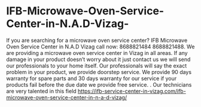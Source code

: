 # IFB-Microwave-Oven-Service-Center-in-N.A.D-Vizag-
If you are searching for a microwave oven service center? IFB Microwave Oven Service Center in N.A.D Vizag call now: 8688821484 8688821488.  We are providing a microwave oven service center in Vizag in all areas. If any damage in your product doesn’t worry about it just contact us we will send our professionals to your home itself. Our professionals will say the exact problem in your product, we provide doorstep service. We provide 90 days warranty for spare parts and 30 days warranty for our service if your products fail before the due date we provide free service. . Our technicians are very talented in this field  https://ifb-service-center-in-vizag.com/ifb-microwave-oven-service-center-in-n-a-d-vizag/
